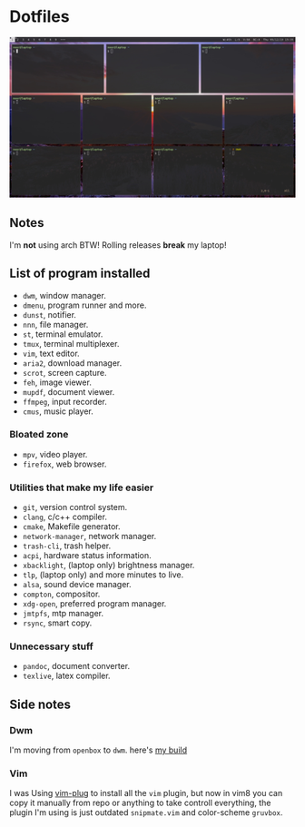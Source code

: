 # Dotfiles

![ScreenShoot](ss_dwm.jpg)

## Notes
I'm **not** using arch BTW! Rolling releases **break** my laptop! 

## List of program installed
- `dwm`, window manager.
- `dmenu`, program runner and more.
- `dunst`, notifier.
- `nnn`, file manager.
- `st`, terminal emulator.
- `tmux`, terminal multiplexer.
- `vim`, text editor.
- `aria2`, download manager.
- `scrot`, screen capture.
- `feh`, image viewer.
- `mupdf`, document viewer.
- `ffmpeg`, input recorder.
- `cmus`, music player.
### Bloated zone
- `mpv`, video player.
- `firefox`, web browser.
### Utilities that make my life easier 
- `git`, version control system.
- `clang`, c/c++ compiler.
- `cmake`, Makefile generator.
- `network-manager`, network manager.
- `trash-cli`, trash helper.
- `acpi`, hardware status information.
- `xbacklight`, (laptop only) brightness manager.
- `tlp`, (laptop only) and more minutes to live.
- `alsa`, sound device manager.
- `compton`, compositor.
- `xdg-open`, preferred program manager.
- `jmtpfs`, mtp manager.
- `rsync`, smart copy.
### Unnecessary stuff
- `pandoc`, document converter.
- `texlive`, latex compiler.

## Side notes
### Dwm
I'm moving from `openbox` to `dwm`. here's [my build](https://github.com/wachd/dwm)

### Vim
I was Using [vim-plug](//github.com/junegunn/vim-plug) to install all the `vim` plugin, but now in vim8 you can copy it manually from repo or anything to take controll everything, the plugin I'm using is just outdated `snipmate.vim` and color-scheme `gruvbox`.
